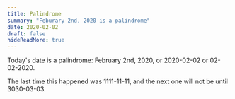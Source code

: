 ```yaml
---
title: Palindrome
summary: "Feburary 2nd, 2020 is a palindrome"
date: 2020-02-02
draft: false
hideReadMore: true
---
```


Today's date is a palindrome: February 2nd, 2020, or 2020-02-02 or 02-02-2020.

The last time this happened was 1111-11-11, and the next one will not be until 3030-03-03.
